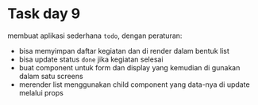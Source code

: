 # Task day 9

membuat aplikasi sederhana `todo`, dengan peraturan:

* bisa memyimpan daftar kegiatan dan di render dalam bentuk list
* bisa update status `done` jika kegiatan selesai
* buat component untuk form dan display yang kemudian di gunakan dalam satu screens
* merender list menggunakan child component yang data-nya di update melalui props